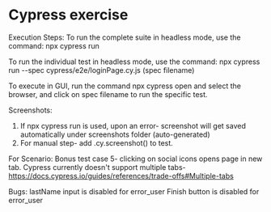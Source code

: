# Cypress exercise
Execution Steps:
To run the complete suite in headless mode, use the command:
npx cypress run

To run the individual test in headless mode, use the command:
npx cypress run --spec cypress/e2e/loginPage.cy.js (spec filename)

To execute in GUI, run the command
npx cypress open and select the browser, and click on spec filename to run the specific test.

Screenshots:
1) If npx cypress run is used, upon an error- screenshot will get saved automatically under screenshots folder (auto-generated)
2) For manual step- add .cy.screenshot() to test.

For Scenario: Bonus test case 5- clicking on social icons opens page in new tab. Cypress currently doesn't support multiple tabs- https://docs.cypress.io/guides/references/trade-offs#Multiple-tabs

Bugs:
lastName input is disabled for error_user
Finish button is disabled for error_user

